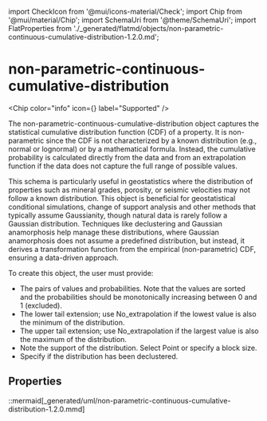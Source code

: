 import CheckIcon from '@mui/icons-material/Check';
import Chip from '@mui/material/Chip';
import SchemaUri from '@theme/SchemaUri';
import FlatProperties from './_generated/flatmd/objects/non-parametric-continuous-cumulative-distribution-1.2.0.md';

# non-parametric-continuous-cumulative-distribution

<Chip color="info" icon={<CheckIcon />} label="Supported" /><br />
<SchemaUri uri="schema/objects/non-parametric-continuous-cumulative-distribution/1.2.0/non-parametric-continuous-cumulative-distribution.schema.json" />

The non-parametric-continuous-cumulative-distribution object captures the statistical cumulative distribution function (CDF) of a property. It is non-parametric since the CDF is not characterized by a known distribution (e.g., normal or lognormal) or by a mathematical formula. Instead, the cumulative probability is calculated directly from the data and from an extrapolation function if the data does not capture the full range of possible values.

This schema is particularly useful in geostatistics where the distribution of properties such as mineral grades, porosity, or seismic velocities may not follow a known distribution. This object is beneficial for geostatistical conditional simulations, change of support analysis and other methods that typically assume Gaussianity, though natural data is rarely follow a Gaussian distribution. Techniques like declustering and Gaussian anamorphosis help manage these distributions, where Gaussian anamorphosis does not assume a predefined distribution, but instead, it derives a transformation function from the empirical (non-parametric) CDF, ensuring a data-driven approach.

To create this object, the user must provide:

- The pairs of values and probabilities. Note that the values are sorted and the probabilities should be monotonically increasing between 0 and 1 (excluded).
- The lower tail extension; use No_extrapolation if the lowest value is also the minimum of the distribution.
- The upper tail extension; use No_extrapolation if the largest value is also the maximum of the distribution.
- Note the support of the distribution. Select Point or specify a block size.
- Specify if the distribution has been declustered.

## Properties

<FlatProperties />

::mermaid[_generated/uml/non-parametric-continuous-cumulative-distribution-1.2.0.mmd]
